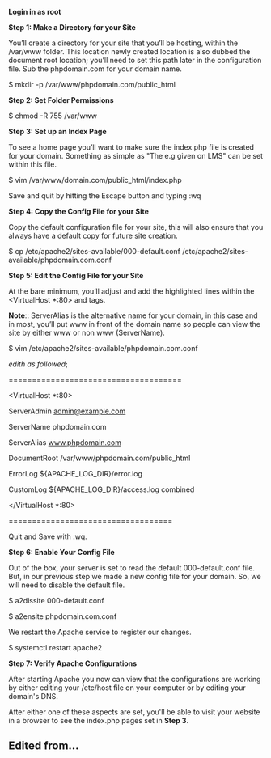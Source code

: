 **Login in as root**

**Step 1: Make a Directory for your Site**

You’ll create a directory for your site that you’ll be hosting, within the /var/www folder. This location newly created location is also dubbed the document root location; you’ll need to set this path later in the configuration file. Sub the phpdomain.com for your domain name.

$ mkdir -p /var/www/phpdomain.com/public_html

**Step 2: Set Folder Permissions**

$ chmod -R 755 /var/www

**Step 3: Set up an Index Page**

To see a home page you’ll want to make sure the index.php file is created for your domain. Something as simple as "The e.g given on LMS" can be set within this file.

$ vim /var/www/domain.com/public_html/index.php

Save and quit by hitting the Escape button and typing :wq

**Step 4: Copy the Config File for your Site**

Copy the default configuration file for your site, this will also ensure that you always have a default copy for future site creation.

$ cp /etc/apache2/sites-available/000-default.conf /etc/apache2/sites-available/phpdomain.com.conf

**Step 5: Edit the Config File for your Site**

At the bare minimum, you’ll adjust and add the highlighted lines within the <VirtualHost \*:80> and </VirtualHost> tags.

**Note**::
ServerAlias is the alternative name for your domain, in this case and in most, you’ll put www in front of the domain name so people can view the site by either www or non www (ServerName).

$ vim /etc/apache2/sites-available/phpdomain.com.conf

_edith as followed_;

=====================================

<VirtualHost \*:80>

ServerAdmin admin@example.com

ServerName phpdomain.com

ServerAlias www.phpdomain.com

DocumentRoot /var/www/phpdomain.com/public_html

ErrorLog ${APACHE_LOG_DIR}/error.log

CustomLog ${APACHE_LOG_DIR}/access.log combined

</VirtualHost \*:80>

===================================

Quit and Save with :wq.

**Step 6: Enable Your Config File**

Out of the box, your server is set to read the default 000-default.conf file. But, in our previous step we made a new config file for your domain. So, we will need to disable the default file.

$ a2dissite 000-default.conf

$ a2ensite phpdomain.com.conf

We restart the Apache service to register our changes.

$ systemctl restart apache2

**Step 7: Verify Apache Configurations**

After starting Apache you now can view that the configurations are working by either editing your /etc/host file on your computer or by editing your domain's DNS.

After either one of these aspects are set, you'll be able to visit your website in a browser to see the index.php pages set in **Step 3**.

## Edited from...
